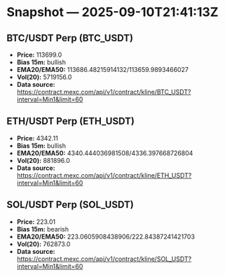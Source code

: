 # Snapshot — 2025-09-10T21:41:13Z

## BTC/USDT Perp (BTC_USDT)
- **Price:** 113699.0
- **Bias 15m:** bullish
- **EMA20/EMA50:** 113686.48215914132/113659.9893466027
- **Vol(20):** 5719156.0
- **Data source:** https://contract.mexc.com/api/v1/contract/kline/BTC_USDT?interval=Min1&limit=60

## ETH/USDT Perp (ETH_USDT)
- **Price:** 4342.11
- **Bias 15m:** bullish
- **EMA20/EMA50:** 4340.444036981508/4336.397668726804
- **Vol(20):** 881896.0
- **Data source:** https://contract.mexc.com/api/v1/contract/kline/ETH_USDT?interval=Min1&limit=60

## SOL/USDT Perp (SOL_USDT)
- **Price:** 223.01
- **Bias 15m:** bearish
- **EMA20/EMA50:** 223.0605908438906/222.84387241421703
- **Vol(20):** 762873.0
- **Data source:** https://contract.mexc.com/api/v1/contract/kline/SOL_USDT?interval=Min1&limit=60
